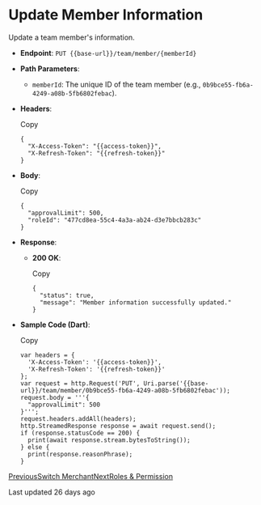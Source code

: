 # Update Member Information

Update a team member's information.

*   **Endpoint**: `PUT {{base-url}}/team/member/{memberId}`
    
*   **Path Parameters**:
    
    *   `memberId`: The unique ID of the team member (e.g., `0b9bce55-fb6a-4249-a08b-5fb6802febac`).
        
    
*   **Headers**:
    
    Copy
    
    ```
    {
      "X-Access-Token": "{{access-token}}",
      "X-Refresh-Token": "{{refresh-token}}"
    }
    ```
    
*   **Body**:
    
    Copy
    
    ```
    {
      "approvalLimit": 500,
      "roleId": "477cd8ea-55c4-4a3a-ab24-d3e7bbcb283c"
    }
    ```
    
*   **Response**:
    
    *   **200 OK**:
        
        Copy
        
        ```
        {
          "status": true,
          "message": "Member information successfully updated."
        }
        ```
        
    
*   **Sample Code (Dart)**:
    
    Copy
    
    ```
    var headers = {
      'X-Access-Token': '{{access-token}}',
      'X-Refresh-Token': '{{refresh-token}}'
    };
    var request = http.Request('PUT', Uri.parse('{{base-url}}/team/member/0b9bce55-fb6a-4249-a08b-5fb6802febac'));
    request.body = '''{
      "approvalLimit": 500
    }''';
    request.headers.addAll(headers);
    http.StreamedResponse response = await request.send();
    if (response.statusCode == 200) {
      print(await response.stream.bytesToString());
    } else {
      print(response.reasonPhrase);
    }
    ```
    

[PreviousSwitch Merchant](/xpress-wallet-api/merchant/team/switch-merchant)[NextRoles & Permission](/xpress-wallet-api/merchant/roles-and-permission)

Last updated 26 days ago